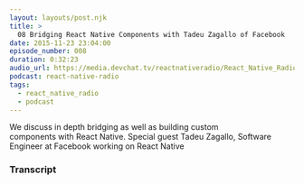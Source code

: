 ```yaml
---
layout: layouts/post.njk
title: >
  08 Bridging React Native Components with Tadeu Zagallo of Facebook
date: 2015-11-23 23:04:00
episode_number: 008
duration: 0:32:23
audio_url: https://media.devchat.tv/reactnativeradio/React_Native_Radio_Episode_8.mp3
podcast: react-native-radio
tags:
  - react_native_radio
  - podcast
---
```


We discuss in depth bridging&nbsp;as well as building custom components&nbsp;with&nbsp;React Native. Special guest Tadeu Zagallo,&nbsp;Software Engineer at Facebook&nbsp;working on React Native

### Transcript
